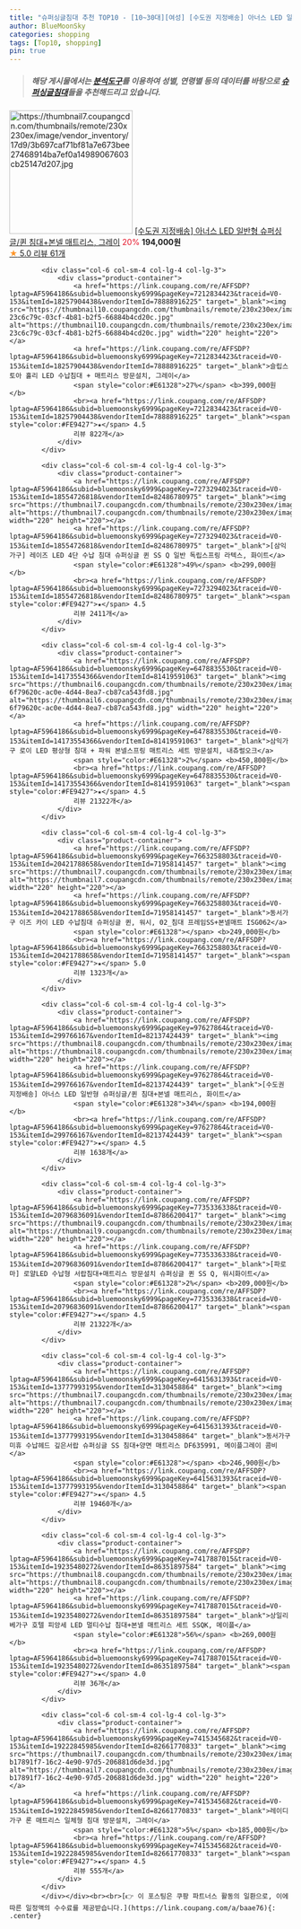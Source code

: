 ```yaml
---
title: "슈퍼싱글침대 추천 TOP10 - [10~30대][여성] [수도권 지정배송] 아너스 LED 일반형 슈퍼싱글/퀸 침대+본넬 매트리스, 그레이"
author: BlueMoonSky
categories: shopping
tags: [Top10, shopping]
pin: true
---
```


> ##### 해당 게시물에서는 [**분석도구**](https://itemscout.io/)를 이용하여 **성별**, **연령별** 등의 데이터를 바탕으로 [**슈퍼싱글침대**](https://link.coupang.com/a/baae76)들을 추천해드리고 있습니다.
<div class="container"><div class="row">
            <div class="col-6 col-sm-4 col-lg-4 col-lg-3">
                <div class="product-container">
                    <a href="https://link.coupang.com/re/AFFSDP?lptag=AF5964186&subid=bluemoonsky6999&pageKey=97627864&traceid=V0-153&itemId=299766179&vendorItemId=82137424433" target="_blank"><img src="https://thumbnail7.coupangcdn.com/thumbnails/remote/230x230ex/image/vendor_inventory/17d9/3b697caf71bf81a7e673bee27468914ba7ef0a14989067603cb25147d207.jpg" alt="https://thumbnail7.coupangcdn.com/thumbnails/remote/230x230ex/image/vendor_inventory/17d9/3b697caf71bf81a7e673bee27468914ba7ef0a14989067603cb25147d207.jpg" width="220" height="220"></a>
                    <a href="https://link.coupang.com/re/AFFSDP?lptag=AF5964186&subid=bluemoonsky6999&pageKey=97627864&traceid=V0-153&itemId=299766179&vendorItemId=82137424433" target="_blank">[수도권 지정배송] 아너스 LED 일반형 슈퍼싱글/퀸 침대+본넬 매트리스, 그레이</a>
                    <span style="color:#E61328">20%</span> <b>194,000원</b>
                    <br><a href="https://link.coupang.com/re/AFFSDP?lptag=AF5964186&subid=bluemoonsky6999&pageKey=97627864&traceid=V0-153&itemId=299766179&vendorItemId=82137424433" target="_blank"><span style="color:#FE9427">★</span> 5.0
                    리뷰 61개</a>
                </div>
            </div>
            
            <div class="col-6 col-sm-4 col-lg-4 col-lg-3">
                <div class="product-container">
                    <a href="https://link.coupang.com/re/AFFSDP?lptag=AF5964186&subid=bluemoonsky6999&pageKey=7212834423&traceid=V0-153&itemId=18257904438&vendorItemId=78888916225" target="_blank"><img src="https://thumbnail10.coupangcdn.com/thumbnails/remote/230x230ex/image/retail/images/6123919677071854-23c6c79c-03cf-4b81-b2f5-66884b4cd20c.jpg" alt="https://thumbnail10.coupangcdn.com/thumbnails/remote/230x230ex/image/retail/images/6123919677071854-23c6c79c-03cf-4b81-b2f5-66884b4cd20c.jpg" width="220" height="220"></a>
                    <a href="https://link.coupang.com/re/AFFSDP?lptag=AF5964186&subid=bluemoonsky6999&pageKey=7212834423&traceid=V0-153&itemId=18257904438&vendorItemId=78888916225" target="_blank">슬립스토아 홀리 LED 수납침대 + 매트리스 방문설치, 그레이</a>
                    <span style="color:#E61328">27%</span> <b>399,000원</b>
                    <br><a href="https://link.coupang.com/re/AFFSDP?lptag=AF5964186&subid=bluemoonsky6999&pageKey=7212834423&traceid=V0-153&itemId=18257904438&vendorItemId=78888916225" target="_blank"><span style="color:#FE9427">★</span> 4.5
                    리뷰 822개</a>
                </div>
            </div>
            
            <div class="col-6 col-sm-4 col-lg-4 col-lg-3">
                <div class="product-container">
                    <a href="https://link.coupang.com/re/AFFSDP?lptag=AF5964186&subid=bluemoonsky6999&pageKey=7273294023&traceid=V0-153&itemId=18554726818&vendorItemId=82486780975" target="_blank"><img src="https://thumbnail7.coupangcdn.com/thumbnails/remote/230x230ex/image/vendor_inventory/290e/d395b121e1655027c11fa8ae87376ed06bb1d82b2cdbf5c072ab54f92589.jpg" alt="https://thumbnail7.coupangcdn.com/thumbnails/remote/230x230ex/image/vendor_inventory/290e/d395b121e1655027c11fa8ae87376ed06bb1d82b2cdbf5c072ab54f92589.jpg" width="220" height="220"></a>
                    <a href="https://link.coupang.com/re/AFFSDP?lptag=AF5964186&subid=bluemoonsky6999&pageKey=7273294023&traceid=V0-153&itemId=18554726818&vendorItemId=82486780975" target="_blank">[삼익가구] 레이즈 LED 4단 수납 침대 슈퍼싱글 퀸 SS Q 일반 독립스프링 라텍스, 화이트</a>
                    <span style="color:#E61328">49%</span> <b>299,000원</b>
                    <br><a href="https://link.coupang.com/re/AFFSDP?lptag=AF5964186&subid=bluemoonsky6999&pageKey=7273294023&traceid=V0-153&itemId=18554726818&vendorItemId=82486780975" target="_blank"><span style="color:#FE9427">★</span> 4.5
                    리뷰 2411개</a>
                </div>
            </div>
            
            <div class="col-6 col-sm-4 col-lg-4 col-lg-3">
                <div class="product-container">
                    <a href="https://link.coupang.com/re/AFFSDP?lptag=AF5964186&subid=bluemoonsky6999&pageKey=6478835530&traceid=V0-153&itemId=14173554366&vendorItemId=81419591063" target="_blank"><img src="https://thumbnail6.coupangcdn.com/thumbnails/remote/230x230ex/image/retail/images/310587840927537-6f79620c-ac0e-4d44-8ea7-cb87ca543fd8.jpg" alt="https://thumbnail6.coupangcdn.com/thumbnails/remote/230x230ex/image/retail/images/310587840927537-6f79620c-ac0e-4d44-8ea7-cb87ca543fd8.jpg" width="220" height="220"></a>
                    <a href="https://link.coupang.com/re/AFFSDP?lptag=AF5964186&subid=bluemoonsky6999&pageKey=6478835530&traceid=V0-153&itemId=14173554366&vendorItemId=81419591063" target="_blank">삼익가구 로이 LED 평상형 침대 + 파워 본넬스프링 매트리스 세트 방문설치, 내츄럴오크</a>
                    <span style="color:#E61328">2%</span> <b>450,800원</b>
                    <br><a href="https://link.coupang.com/re/AFFSDP?lptag=AF5964186&subid=bluemoonsky6999&pageKey=6478835530&traceid=V0-153&itemId=14173554366&vendorItemId=81419591063" target="_blank"><span style="color:#FE9427">★</span> 4.5
                    리뷰 21322개</a>
                </div>
            </div>
            
            <div class="col-6 col-sm-4 col-lg-4 col-lg-3">
                <div class="product-container">
                    <a href="https://link.coupang.com/re/AFFSDP?lptag=AF5964186&subid=bluemoonsky6999&pageKey=7663258803&traceid=V0-153&itemId=20421788658&vendorItemId=71958141457" target="_blank"><img src="https://thumbnail7.coupangcdn.com/thumbnails/remote/230x230ex/image/vendor_inventory/6c44/c93ac88e214438c8c1a23dc8fdaf6f4c2c1add0a7c7483f95edf0b6844db.jpg" alt="https://thumbnail7.coupangcdn.com/thumbnails/remote/230x230ex/image/vendor_inventory/6c44/c93ac88e214438c8c1a23dc8fdaf6f4c2c1add0a7c7483f95edf0b6844db.jpg" width="220" height="220"></a>
                    <a href="https://link.coupang.com/re/AFFSDP?lptag=AF5964186&subid=bluemoonsky6999&pageKey=7663258803&traceid=V0-153&itemId=20421788658&vendorItemId=71958141457" target="_blank">동서가구 이즈 카이 LED 수납침대 슈퍼싱글 퀸, 워시, 02_침대 프레임SS+본넬매트 ISG062</a>
                    <span style="color:#E61328"></span> <b>249,000원</b>
                    <br><a href="https://link.coupang.com/re/AFFSDP?lptag=AF5964186&subid=bluemoonsky6999&pageKey=7663258803&traceid=V0-153&itemId=20421788658&vendorItemId=71958141457" target="_blank"><span style="color:#FE9427">★</span> 5.0
                    리뷰 1323개</a>
                </div>
            </div>
            
            <div class="col-6 col-sm-4 col-lg-4 col-lg-3">
                <div class="product-container">
                    <a href="https://link.coupang.com/re/AFFSDP?lptag=AF5964186&subid=bluemoonsky6999&pageKey=97627864&traceid=V0-153&itemId=299766167&vendorItemId=82137424439" target="_blank"><img src="https://thumbnail8.coupangcdn.com/thumbnails/remote/230x230ex/image/vendor_inventory/1d0a/1cb20f1ca131c4d2f4f8303c6af24baef09db90704b201223ac85d621abb.jpg" alt="https://thumbnail8.coupangcdn.com/thumbnails/remote/230x230ex/image/vendor_inventory/1d0a/1cb20f1ca131c4d2f4f8303c6af24baef09db90704b201223ac85d621abb.jpg" width="220" height="220"></a>
                    <a href="https://link.coupang.com/re/AFFSDP?lptag=AF5964186&subid=bluemoonsky6999&pageKey=97627864&traceid=V0-153&itemId=299766167&vendorItemId=82137424439" target="_blank">[수도권 지정배송] 아너스 LED 일반형 슈퍼싱글/퀸 침대+본넬 매트리스, 화이트</a>
                    <span style="color:#E61328">34%</span> <b>194,000원</b>
                    <br><a href="https://link.coupang.com/re/AFFSDP?lptag=AF5964186&subid=bluemoonsky6999&pageKey=97627864&traceid=V0-153&itemId=299766167&vendorItemId=82137424439" target="_blank"><span style="color:#FE9427">★</span> 4.5
                    리뷰 1638개</a>
                </div>
            </div>
            
            <div class="col-6 col-sm-4 col-lg-4 col-lg-3">
                <div class="product-container">
                    <a href="https://link.coupang.com/re/AFFSDP?lptag=AF5964186&subid=bluemoonsky6999&pageKey=7735336338&traceid=V0-153&itemId=20796836091&vendorItemId=87866200417" target="_blank"><img src="https://thumbnail9.coupangcdn.com/thumbnails/remote/230x230ex/image/vendor_inventory/7f94/7a92249b9ec13e02ae5c88406020d8e14e2cbe68ddd5381f289db8d24a95.jpg" alt="https://thumbnail9.coupangcdn.com/thumbnails/remote/230x230ex/image/vendor_inventory/7f94/7a92249b9ec13e02ae5c88406020d8e14e2cbe68ddd5381f289db8d24a95.jpg" width="220" height="220"></a>
                    <a href="https://link.coupang.com/re/AFFSDP?lptag=AF5964186&subid=bluemoonsky6999&pageKey=7735336338&traceid=V0-153&itemId=20796836091&vendorItemId=87866200417" target="_blank">[파로마] 로얄LED 수납형 서랍침대+매트리스 방문설치 슈퍼싱글 퀸 SS Q, 워시화이트</a>
                    <span style="color:#E61328">2%</span> <b>209,000원</b>
                    <br><a href="https://link.coupang.com/re/AFFSDP?lptag=AF5964186&subid=bluemoonsky6999&pageKey=7735336338&traceid=V0-153&itemId=20796836091&vendorItemId=87866200417" target="_blank"><span style="color:#FE9427">★</span> 4.5
                    리뷰 21322개</a>
                </div>
            </div>
            
            <div class="col-6 col-sm-4 col-lg-4 col-lg-3">
                <div class="product-container">
                    <a href="https://link.coupang.com/re/AFFSDP?lptag=AF5964186&subid=bluemoonsky6999&pageKey=6415631393&traceid=V0-153&itemId=13777993195&vendorItemId=3130458864" target="_blank"><img src="https://thumbnail7.coupangcdn.com/thumbnails/remote/230x230ex/image/vendor_inventory/cc0d/cf41369e3b6922ea593e2f4f1f779ea3e3e5752d5d56405ef3a69b1cd8e4.jpg" alt="https://thumbnail7.coupangcdn.com/thumbnails/remote/230x230ex/image/vendor_inventory/cc0d/cf41369e3b6922ea593e2f4f1f779ea3e3e5752d5d56405ef3a69b1cd8e4.jpg" width="220" height="220"></a>
                    <a href="https://link.coupang.com/re/AFFSDP?lptag=AF5964186&subid=bluemoonsky6999&pageKey=6415631393&traceid=V0-153&itemId=13777993195&vendorItemId=3130458864" target="_blank">동서가구 미휴 수납헤드 깊은서랍 슈퍼싱글 SS 침대+양면 매트리스 DF635991, 메이플그레이 콤비</a>
                    <span style="color:#E61328"></span> <b>246,900원</b>
                    <br><a href="https://link.coupang.com/re/AFFSDP?lptag=AF5964186&subid=bluemoonsky6999&pageKey=6415631393&traceid=V0-153&itemId=13777993195&vendorItemId=3130458864" target="_blank"><span style="color:#FE9427">★</span> 4.5
                    리뷰 19460개</a>
                </div>
            </div>
            
            <div class="col-6 col-sm-4 col-lg-4 col-lg-3">
                <div class="product-container">
                    <a href="https://link.coupang.com/re/AFFSDP?lptag=AF5964186&subid=bluemoonsky6999&pageKey=7417887015&traceid=V0-153&itemId=19235480272&vendorItemId=86351897584" target="_blank"><img src="https://thumbnail8.coupangcdn.com/thumbnails/remote/230x230ex/image/vendor_inventory/2972/30016c77342b81f6762e0ef0935515ca18234bc7d5453fb3fddb4f1d53a7.jpg" alt="https://thumbnail8.coupangcdn.com/thumbnails/remote/230x230ex/image/vendor_inventory/2972/30016c77342b81f6762e0ef0935515ca18234bc7d5453fb3fddb4f1d53a7.jpg" width="220" height="220"></a>
                    <a href="https://link.coupang.com/re/AFFSDP?lptag=AF5964186&subid=bluemoonsky6999&pageKey=7417887015&traceid=V0-153&itemId=19235480272&vendorItemId=86351897584" target="_blank">상일리베가구 호텔 피앙세 LED 멀티수납 침대+본넬 매트리스 세트 SSQK, 메이플</a>
                    <span style="color:#E61328">56%</span> <b>269,000원</b>
                    <br><a href="https://link.coupang.com/re/AFFSDP?lptag=AF5964186&subid=bluemoonsky6999&pageKey=7417887015&traceid=V0-153&itemId=19235480272&vendorItemId=86351897584" target="_blank"><span style="color:#FE9427">★</span> 4.0
                    리뷰 36개</a>
                </div>
            </div>
            
            <div class="col-6 col-sm-4 col-lg-4 col-lg-3">
                <div class="product-container">
                    <a href="https://link.coupang.com/re/AFFSDP?lptag=AF5964186&subid=bluemoonsky6999&pageKey=7415345682&traceid=V0-153&itemId=19222845985&vendorItemId=82661770833" target="_blank"><img src="https://thumbnail7.coupangcdn.com/thumbnails/remote/230x230ex/image/retail/images/3472251498277734-b17891f7-16c2-4e90-97d5-206881d6de3d.jpg" alt="https://thumbnail7.coupangcdn.com/thumbnails/remote/230x230ex/image/retail/images/3472251498277734-b17891f7-16c2-4e90-97d5-206881d6de3d.jpg" width="220" height="220"></a>
                    <a href="https://link.coupang.com/re/AFFSDP?lptag=AF5964186&subid=bluemoonsky6999&pageKey=7415345682&traceid=V0-153&itemId=19222845985&vendorItemId=82661770833" target="_blank">레이디가구 론 매트리스 일체형 침대 방문설치, 그레이</a>
                    <span style="color:#E61328">5%</span> <b>185,000원</b>
                    <br><a href="https://link.coupang.com/re/AFFSDP?lptag=AF5964186&subid=bluemoonsky6999&pageKey=7415345682&traceid=V0-153&itemId=19222845985&vendorItemId=82661770833" target="_blank"><span style="color:#FE9427">★</span> 4.5
                    리뷰 555개</a>
                </div>
            </div>
            </div></div><br><br>[👉 이 포스팅은 쿠팡 파트너스 활동의 일환으로, 이에 따른 일정액의 수수료를 제공받습니다.](https://link.coupang.com/a/baae76){: .center}
